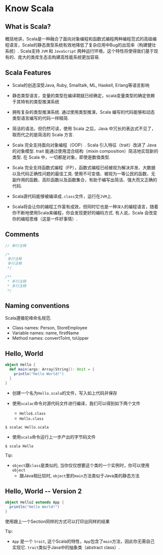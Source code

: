 # Know Scala

## What is Scala?

概括地讲，Scala是一种融合了面向对象编程和函数式编程两种编程范式的高级编程语言，Scala的静态类型系统有效地降低了复杂应用中Bug的出现率（构建健壮系统）.
Scala支持 `JVM` 和 `JavaScript` 两种运行环境，这个特性将使得我们基于现有的、庞大的类库生态去构建高性能系统更加容易.

## Scala Features

- Scala的创造深受Java, Ruby, Smalltalk, ML, Haskell, Erlang等语言影响

- 静态类型语言，变量的类型在编译期就已经确定，scala变量类型的确定依赖于其特有的类型推演系统

- 拥有复杂的类型推演系统. 通过使用类型推演，Scala 编写的代码能够和动态类型语言编写的代码一样精简.

- 简洁的语法，但仍然可读，使用 Scala 之后，Java 中冗长的表达式不见了，取而代之的是简洁的 Scala 方言.

- Scala 完全支持面向对象编程（OOP）. Scala 引入特征（trait）改进了 Java 的对象模型. trait 能通过使用混合结构（mixin composition）简洁地实现新的类型. 在 Scala 中，一切都是对象，即使是数值类型.

- Scala 完全支持函数式编程（FP），函数式编程已经被视为解决并发、大数据以及代码正确性问题的最佳工具. 使用不可变值、被视为一等公民的函数、无副作用的函数、高阶函数以及函数集合，有助于编写出简洁、强大而又正确的代码.

- Scala源代码能够被编译成`.class`文件，运行在`JVM`上.

- Scala将会让你的编程工作富有成效，但同时它也是一种`深入`的编程语言，随着你不断地使用Scala来编程，你会发现更好的编码方式. 有人说，Scala 会改变你的编程思维（这是一件好事情）.

## Comments

```scala
// 单行注释
```

```scala
/*
 多行注释
 多行注释
 */
```

```scala
/**
 * 多行注释
 * 多行注释
 */
```

## Naming conventions

Scala遵循驼峰命名规范.

- Class names: Person, StoreEmployee
- Variable names: name, firstName
- Method names: convertToInt, toUpper

## Hello, World

```scala
object Hello {
  def main(args: Array[String]): Unit = {
    println("Hello World!")
  }
}
```

- 创建一个名为`Hello.scala`的文件，写入如上代码并保存

- 使用`scalac`命令对源代码文件进行编译，我们可以得到如下两个文件
  - `Hello$.class`
  - `Hello.class`

```shell
$ scalac Hello.scala
```

- 使用`scala`命令运行上一步产出的字节码文件

```shell
$ scala Hello
```

Tip:

- `object`跟`class`是类似的, 当你仅仅想要这个类的一个实例时，你可以使用`object`
  - 跟Java相比较时, `object`里的`main`方法类似于Java类的静态方法

## Hello, World -- Version 2

```scala
object Hello2 extends App {
  println("Hello World!")
}
```

使用跟上一个Section同样的方式可以打印出同样的结果

Tip:

- `App` 是一个 `trait`, 这个Scala的特性，`App`包含了`main`方法，因此你无需自己实现它. `trait`类似于Java中的抽象类（abstract class）.
